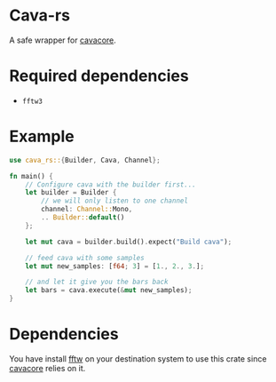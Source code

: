 # Cava-rs

A safe wrapper for [cavacore].

# Required dependencies

- `fftw3`

# Example

```rs
use cava_rs::{Builder, Cava, Channel};

fn main() {
    // Configure cava with the builder first...
    let builder = Builder {
        // we will only listen to one channel
        channel: Channel::Mono,
        .. Builder::default()
    };

    let mut cava = builder.build().expect("Build cava");

    // feed cava with some samples
    let mut new_samples: [f64; 3] = [1., 2., 3.];

    // and let it give you the bars back
    let bars = cava.execute(&mut new_samples);
}
```

# Dependencies

You have install [fftw] on your destination system to use this crate since [cavacore] relies on it.

[cavacore]: https://github.com/karlstav/cava/blob/master/CAVACORE.md
[fftw]: http://www.fftw.org/
